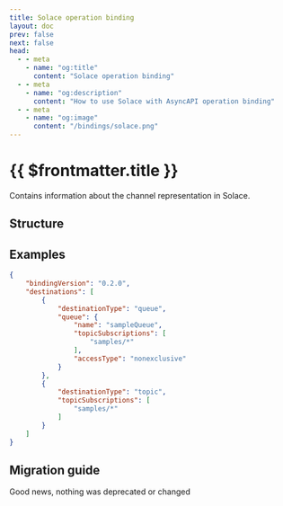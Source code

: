 ```yaml
---
title: Solace operation binding
layout: doc
prev: false
next: false
head:
  - - meta
    - name: "og:title"
      content: "Solace operation binding"
  - - meta
    - name: "og:description"
      content: "How to use Solace with AsyncAPI operation binding"
  - - meta
    - name: "og:image"
      content: "/bindings/solace.png"
---
```


# {{ $frontmatter.title }}

Contains information about the channel representation in Solace.

## Structure

<Json url="https://raw.githubusercontent.com/asyncapi/spec-json-schemas/master/bindings/solace/0.2.0/operation.json"/>

## Examples

```json
{
    "bindingVersion": "0.2.0",
    "destinations": [
        {
            "destinationType": "queue",
            "queue": {
                "name": "sampleQueue",
                "topicSubscriptions": [
                    "samples/*"
                ],
                "accessType": "nonexclusive"
            }
        },
        {
            "destinationType": "topic",
            "topicSubscriptions": [
                "samples/*"
            ]
        }
    ]
}
```

## Migration guide

Good news, nothing was deprecated or changed